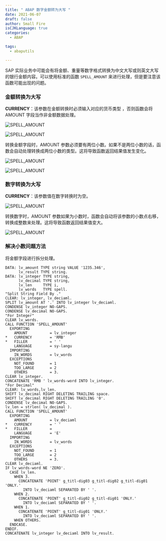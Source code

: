 ```yaml
---
title: " ABAP 数字金额转为大写 "
date: 2021-06-07
draft: false
author: Small Fire
isCJKLanguage: true
categories: 
  - ABAP

tags: 
  - abaputils

---
```


SAP 实际业务中可能会有将金额、重量等数字格式转换为中文大写或则英文大写的银行金额内容。可以使用标准的函数 `SPELL_AMOUNT` 来进行处理，但是要注意该函数可能出现的问题。

### 金额转换为大写

**CURRENCY**：该参数在金额转换时必须输入对应的货币类型 ，否则函数会将 AMOUNT 字段当作非金额数据处理。

![SPELL_AMOUNT](/images/ABAP/ABAP_AmountToString_1.png)

![SPELL_AMOUNT](/images/ABAP/ABAP_AmountToString_2.png)

转换金额字段时，AMOUNT 参数必须要有两位小数。如果不是两位小数的话，函数会自动处理转换成两位小数的类型。这将导致函数返回结果值发生变化。

![SPELL_AMOUNT](/images/ABAP/ABAP_AmountToString_3.png)

![SPELL_AMOUNT](/images/ABAP/ABAP_AmountToString_4.png)

### 数字转换为大写

**CURRENCY**：该参数值在数字转换时为空。

![SPELL_AMOUNT](/images/ABAP/ABAP_AmountToString_5.png)

转换数字时，AMOUNT 参数如果为小数时，函数会自动将该参数的小数点右移，转换成整数来处理。这将导致函数返回结果值变大。

![SPELL_AMOUNT](/images/ABAP/ABAP_AmountToString_6.png)

### 解决小数问题方法

将金额字段进行拆分处理。

```ABAP
DATA: lv_amount TYPE string VALUE '1235.346',
      lv_result TYPE string.
DATA: lv_integer TYPE string,
      lv_decimal TYPE string,
      lv_len     TYPE i,
      lv_words   TYPE spell.
"Split String Field By ."
CLEAR: lv_integer, lv_deciaml.
SPLIT lv_amount AT '.' INTO lv_integer lv_deciaml.
CONDENSE lv_integer NO-GAPS.
CONDENSE lv_decimal NO-GAPS.
"For Integer"
CLEAR lv_words.
CALL FUNCTION 'SPELL_AMOUNT'
  EXPORTING
    AMOUNT          = lv_integer
*   CURRENCY        = 'RMB'
*   FILLER          = ' '
    LANGUAGE        = sy-langu
  IMPORTING
    IN_WORDS        = lv_words
  EXCEPTIONS
    NOT_FOUND       = 1
    TOO_LARGE       = 2
    OTHERS          = 3.
CLEAR lv_integer.
CONCATENATE 'RMB ' lv_words-word INTO lv_integer.
"For Decimal"
CLEAR: lv_words,lv_len.
SHIFT lv_decimal RIGHT DELETING TRAILING space.
SHIFT lv_decimal RIGHT DELETING TRAILING '0'.
CONDENSE lv_decimal NO-GAPS.
lv_len = strlen( lv_decimal ).
CALL FUNCTION 'SPELL_AMOUNT'
  EXPORTING
    AMOUNT          = lv_deciaml
*   CURRENCY        = ' '
*   FILLER          =
    LANGUAGE        = 'E'
  IMPORTING
    IN_WORDS        = lv_words
  EXCEPTIONS
    NOT_FOUND       = 1
    TOO_LARGE       = 2
    OTHERS          = 3.
CLEAR lv_deciaml.
IF lv_words-word NE 'ZERO'.
  CASE lv_len.
    WHEN 3.
      CONCATENATE 'POINT' g_titl-dig03 g_titl-dig02 g_titl-dig01 'ONLY.'
        INTO lv_deciaml SEPARATED BY ' '.
    WHEN 2.
      CONCATENATE 'POINT' g_titl-dig02 g_titl-dig01 'ONLY.'
        INTO lv_deciaml SEPARATED BY ' '.
    WHEN 1.
      CONCATENATE 'POINT' g_titl-dig01 'ONLY.'
        INTO lv_deciaml SEPARATED BY ' '.
    WHEN OTHERS.
  ENDCASE.
ENDIF.
CONCATENATE lv_integer lv_deciaml INTO lv_result.
```

